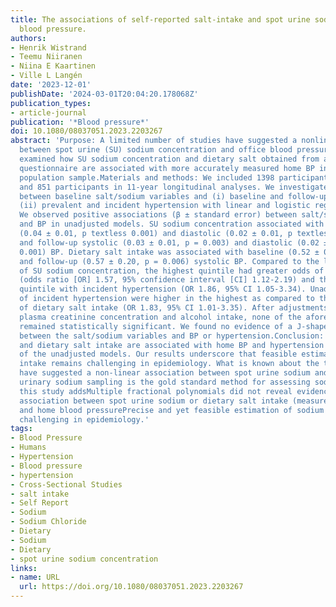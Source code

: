 ```yaml
---
title: The associations of self-reported salt-intake and spot urine sodium with home
  blood pressure.
authors:
- Henrik Wistrand
- Teemu Niiranen
- Niina E Kaartinen
- Ville L Langén
date: '2023-12-01'
publishDate: '2024-03-01T20:04:20.178068Z'
publication_types:
- article-journal
publication: '*Blood pressure*'
doi: 10.1080/08037051.2023.2203267
abstract: 'Purpose: A limited number of studies have suggested a nonlinear association
  between spot urine (SU) sodium concentration and office blood pressure (BP). We
  examined how SU sodium concentration and dietary salt obtained from a food frequency
  questionnaire are associated with more accurately measured home BP in a large, nationwide
  population sample.Materials and methods: We included 1398 participants in cross-sectional
  and 851 participants in 11-year longitudinal analyses. We investigated associations
  between baseline salt/sodium variables and (i) baseline and follow-up home BP; and
  (ii) prevalent and incident hypertension with linear and logistic regression models.Results:
  We observed positive associations (β ± standard error) between salt/sodium variables
  and BP in unadjusted models. SU sodium concentration associated with baseline systolic
  (0.04 ± 0.01, p textless 0.001) and diastolic (0.02 ± 0.01, p textless 0.001) BP
  and follow-up systolic (0.03 ± 0.01, p = 0.003) and diastolic (0.02 ± 0.01, p textless
  0.001) BP. Dietary salt intake was associated with baseline (0.52 ± 0.19, p = 0.008)
  and follow-up (0.57 ± 0.20, p = 0.006) systolic BP. Compared to the lowest quintile
  of SU sodium concentration, the highest quintile had greater odds of prevalent hypertension
  (odds ratio [OR] 1.57, 95% confidence interval [CI] 1.12-2.19) and the second highest
  quintile with incident hypertension (OR 1.86, 95% CI 1.05-3.34). Unadjusted odds
  of incident hypertension were higher in the highest as compared to the lowest quintile
  of dietary salt intake (OR 1.83, 95% CI 1.01-3.35). After adjustments for sex, age,
  plasma creatinine concentration and alcohol intake, none of the aforementioned associations
  remained statistically significant. We found no evidence of a J-shaped association
  between the salt/sodium variables and BP or hypertension.Conclusion: SU sodium concentration
  and dietary salt intake are associated with home BP and hypertension only in some
  of the unadjusted models. Our results underscore that feasible estimation of sodium
  intake remains challenging in epidemiology. What is known about the topicSome studies
  have suggested a non-linear association between spot urine sodium and blood pressure24-hour
  urinary sodium sampling is the gold standard method for assessing sodium intakeWhat
  this study addsMultiple fractional polynomials did not reveal evidence of a J-shaped
  association between spot urine sodium or dietary salt intake (measured by a questionnaire)
  and home blood pressurePrecise and yet feasible estimation of sodium intake remains
  challenging in epidemiology.'
tags:
- Blood Pressure
- Humans
- Hypertension
- Blood pressure
- hypertension
- Cross-Sectional Studies
- salt intake
- Self Report
- Sodium
- Sodium Chloride
- Dietary
- Sodium
- Dietary
- spot urine sodium concentration
links:
- name: URL
  url: https://doi.org/10.1080/08037051.2023.2203267
---
```


